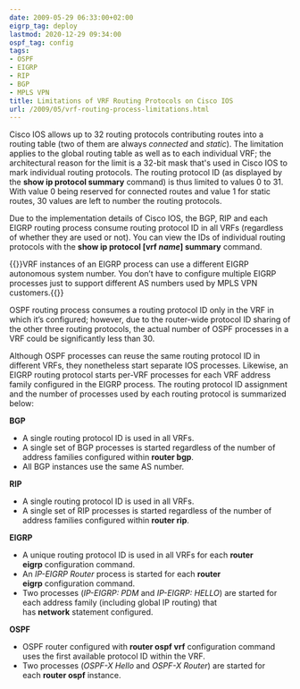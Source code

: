 ```yaml
---
date: 2009-05-29 06:33:00+02:00
eigrp_tag: deploy
lastmod: 2020-12-29 09:34:00
ospf_tag: config
tags:
- OSPF
- EIGRP
- RIP
- BGP
- MPLS VPN
title: Limitations of VRF Routing Protocols on Cisco IOS
url: /2009/05/vrf-routing-process-limitations.html
---
```

Cisco IOS allows up to 32 routing protocols contributing routes into a routing table (two of them are always *connected* and *static*). The limitation applies to the global routing table as well as to each individual VRF; the architectural reason for the limit is a 32-bit mask that's used in Cisco IOS to mark individual routing protocols. The routing protocol ID (as displayed by the **show ip protocol summary** command) is thus limited to values 0 to 31. With value 0 being reserved for connected routes and value 1 for static routes, 30 values are left to number the routing protocols.

Due to the implementation details of Cisco IOS, the BGP, RIP and each EIGRP routing process consume routing protocol ID in all VRFs (regardless of whether they are used or not). You can view the IDs of individual routing protocols with the **show ip protocol \[vrf *name*\] summary** command.
<!--more-->
{{<note info>}}VRF instances of an EIGRP process can use a different EIGRP autonomous system number. You don’t have to configure multiple EIGRP processes just to support different AS numbers used by MPLS VPN customers.{{</note>}}

OSPF routing process consumes a routing protocol ID only in the VRF in which it’s configured; however, due to the router-wide protocol ID sharing of the other three routing protocols, the actual number of OSPF processes in a VRF could be significantly less than 30.

Although OSPF processes can reuse the same routing protocol ID in different VRFs, they nonetheless start separate IOS processes. Likewise, an EIGRP routing protocol starts per-VRF processes for each VRF address family configured in the EIGRP process. The routing protocol ID assignment and the number of processes used by each routing protocol is summarized below:

**BGP**
* A single routing protocol ID is used in all VRFs.
* A single set of BGP processes is started regardless of the number of address families configured within **router bgp**.
* All BGP instances use the same AS number.

**RIP**
* A single routing protocol ID is used in all VRFs.
* A single set of RIP processes is started regardless of the number of address families configured within **router rip**.

**EIGRP**
* A unique routing protocol ID is used in all VRFs for each **router eigrp** configuration command.
* An *IP-EIGRP Router* process is started for each **router eigrp** configuration command.
* Two processes (*IP-EIGRP: PDM* and *IP-EIGRP: HELLO*) are started for each address family (including global IP routing) that has **network** statement configured.

**OSPF**
* OSPF router configured with **router ospf vrf** configuration command uses the first available protocol ID within the VRF.
* Two processes (*OSPF-X Hello* and *OSPF-X Router*) are started for each **router ospf** instance.